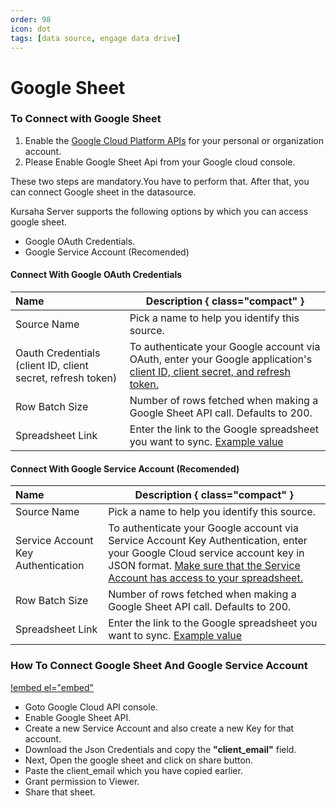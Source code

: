 ```yaml
---
order: 98
icon: dot
tags: [data source, engage data drive]
---
```


# Google Sheet

### To Connect with Google Sheet
1. Enable the [Google Cloud Platform APIs](https://support.google.com/googleapi/answer/6158841?hl=en) for your personal or organization account.
2. Please Enable Google Sheet Api from your Google cloud console.

These two steps are mandatory.You have to perform that. After that, you can connect Google sheet in the datasource.

Kursaha Server supports the following options by which you can access google sheet.
- Google OAuth Credentials.
- Google Service Account (Recomended)

#### Connect With Google OAuth Credentials
Name  | Description { class="compact" }
:---  | ---
Source Name  | Pick a name to help you identify this source.
Oauth Credentials (client ID, client secret, refresh token)  | To authenticate your Google account via OAuth, enter your Google application's [client ID, client secret, and refresh token.](https://developers.google.com/identity/protocols/oauth2)
Row Batch Size  | Number of rows fetched when making a Google Sheet API call. Defaults to 200.
Spreadsheet Link  | Enter the link to the Google spreadsheet you want to sync. [Example value](https://developers.google.com/sheets/api/guides/concepts)

#### Connect With Google Service Account (Recomended)
Name  | Description { class="compact" }
:---  | ---
Source Name  | Pick a name to help you identify this source.
Service Account Key Authentication  | To authenticate your Google account via Service Account Key Authentication, enter your Google Cloud service account key in JSON format. [Make sure that the Service Account has access to your spreadsheet.](https://docs.kursaha.com/engagedatadrive/datasources/googlesheet/#how-to-connect-google-sheet-and-google-service-account)
Row Batch Size  | Number of rows fetched when making a Google Sheet API call. Defaults to 200.
Spreadsheet Link  | Enter the link to the Google spreadsheet you want to sync. [Example value](https://developers.google.com/sheets/api/guides/concepts)


### How To Connect Google Sheet And Google Service Account
[!embed el="embed"](https://youtu.be/Ozzf0u2Chwc)
- Goto Google Cloud API console.
- Enable Google Sheet API.
- Create a new Service Account and also create a new Key for that account.
- Download the Json Credentials and copy the **"client_email"** field.
- Next, Open the google sheet and click on share button.
- Paste the client_email which you have copied earlier.
- Grant permission to Viewer.
- Share that sheet.